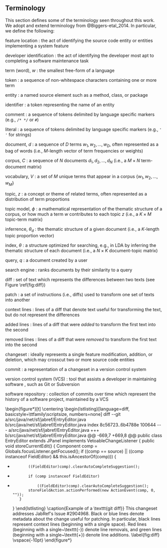 ## Terminology

This section defines some of the terminology seen throughout this work.
We adopt and extend terminology from @Biggers-etal_2014. In particular, we
define the following:

feature location
:   the act of identifying the source code entity or entities implementing a
system feature

developer identification
:   the act of identifying the developer most apt to completing a software
maintenance task

term (word), $w$
:   the smallest free-form of a language

token
:   a sequence of non-whitespace characters containing one or more term

entity
:   a named source element such as a method, class, or package

identifier
:   a token representing the name of an entity

comment
:   a sequence of tokens delimited by language specific markers (e.g., `/* */`
or `#`)

literal
:   a sequence of tokens delimited by language specific markers (e.g., `' '`
for strings)

document, $d$
:   a sequence of $D$ terms $w_1, w_2, ..., w_D$, often represented as a
bag of words (i.e., $M$-length vector of term frequencies or weights)

corpus, $C$
:   a sequence of $N$ documents $d_1, d_2, ..., d_N$ (i.e., a $M \times N$
term-document matrix)

vocabulary, $V$
:   a set of $M$ unique terms that appear in a corpus $\{w_1, w_2, ..., w_M\}$

topic, $z$
:   a concept or theme of related terms, often represented as a distribution of
term proportions

topic model, $\phi$
:   a mathematical representation of the thematic structure of a corpus, or how
much a term $w$ contributes to each topic $z$ (i.e., a $K \times M$ topic-term
matrix)

inferrence, $\theta_d$
:   the thematic structure of a given document (i.e., a $K$-length topic
proportion vector)

index, $\theta$
:   a structure optimized for searching, e.g., in LDA by
inferring the thematic structure of each document (i.e., a $N \times K$
document-topic matrix)

query, $q$
:   a document created by a user

search engine
:   ranks documents by their similarity to a query

diff
:   set of text which represents the differences between two texts (see Figure
\ref{fig:diff})

patch
:   a set of instructions (i.e., diffs) used to transform one set of texts into
another

context lines
:   lines of a diff that denote text useful for transforming the text, but do
not represent the differences

added lines
:   lines of a diff that were *added* to transform the first text into the
second

removed lines
:   lines of a diff that were *removed* to transform the first text into the
second

changeset
:   ideally represents a single feature modification, addition, or deletion,
which may crosscut two or more source code entities

commit
:   a representation of a changeset in a version control system

version control system (VCS)
:   tool that assists a developer in maintaining software , such as Git or
Subversion

software repository
:   collection of commits over time which represent the history of a software
project, maintained by a VCS


\begin{figure*}[t]
\centering
\begin{lstlisting}[language=diff, basicstyle=\ttfamily\scriptsize, numbers=none]
diff --git a/src/java/net/sf/jabref/EntryEditor.java b/src/java/net/sf/jabref/EntryEditor.java
index 8c56723..6b4788e 100644
--- a/src/java/net/sf/jabref/EntryEditor.java
+++ b/src/java/net/sf/jabref/EntryEditor.java
@@ -669,7 +669,8 @@ public class EntryEditor extends JPanel implements VetoableChangeListener {
     public void storeCurrentEdit() {
         Component comp = Globals.focusListener.getFocused();
         if ((comp == source) || ((comp instanceof FieldEditor) && this.isAncestorOf(comp))) {
-            ((FieldEditor)comp).clearAutoCompleteSuggestion();
+            if (comp instanceof FieldEditor)
+                ((FieldEditor)comp).clearAutoCompleteSuggestion();
             storeFieldAction.actionPerformed(new ActionEvent(comp, 0, ""));
         }
     }
\end{lstlisting}
\caption{Example of a \texttt{git diff}}
This changeset addresses JabRef's Issue \#2904968.
Black or blue lines denote metadata about the change useful for patching.
In particular, black lines represent context lines (beginning with a single space).
Red lines (beginning with a single~\texttt{-}) denote line removals,
and green lines (beginning with a single~\texttt{+}) denote line additions.
\label{fig:diff}
\vspace{-10pt}
\end{figure*}



